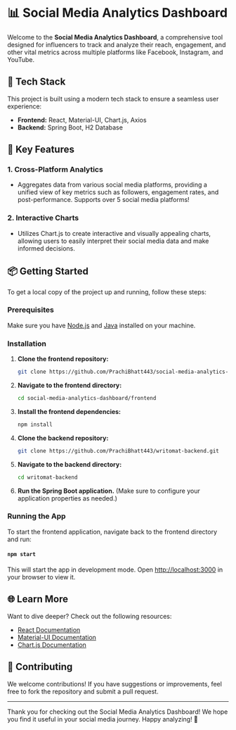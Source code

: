 # 📊 Social Media Analytics Dashboard

Welcome to the **Social Media Analytics Dashboard**, a comprehensive tool designed for influencers to track and analyze their reach, engagement, and other vital metrics across multiple platforms like Facebook, Instagram, and YouTube. 

## 🚀 Tech Stack

This project is built using a modern tech stack to ensure a seamless user experience:

- **Frontend:** React, Material-UI, Chart.js, Axios
- **Backend:** Spring Boot, H2 Database

## 🌟 Key Features

### 1. **Cross-Platform Analytics**
   - Aggregates data from various social media platforms, providing a unified view of key metrics such as followers, engagement rates, and post-performance. Supports over 5 social media platforms!

### 2. **Interactive Charts**
   - Utilizes Chart.js to create interactive and visually appealing charts, allowing users to easily interpret their social media data and make informed decisions.

## 📦 Getting Started

To get a local copy of the project up and running, follow these steps:

### Prerequisites

Make sure you have [Node.js](https://nodejs.org/) and [Java](https://www.oracle.com/java/technologies/javase-jdk11-downloads.html) installed on your machine.

### Installation

1. **Clone the frontend repository:**
   ```bash
   git clone https://github.com/PrachiBhatt443/social-media-analytics-dashboard.git
   ```
2. **Navigate to the frontend directory:**
   ```bash
   cd social-media-analytics-dashboard/frontend
   ```
3. **Install the frontend dependencies:**
   ```bash
   npm install
   ```

4. **Clone the backend repository:**
   ```bash
   git clone https://github.com/PrachiBhatt443/writomat-backend.git
   ```
5. **Navigate to the backend directory:**
   ```bash
   cd writomat-backend
   ```
6. **Run the Spring Boot application.** (Make sure to configure your application properties as needed.)

### Running the App

To start the frontend application, navigate back to the frontend directory and run:

#### `npm start`

This will start the app in development mode. Open [http://localhost:3000](http://localhost:3000) in your browser to view it.

## 🌐 Learn More

Want to dive deeper? Check out the following resources:

- [React Documentation](https://reactjs.org/docs/getting-started.html)
- [Material-UI Documentation](https://mui.com/getting-started/installation/)
- [Chart.js Documentation](https://www.chartjs.org/docs/latest/)

<meta name="description" content="A comprehensive social media analytics dashboard for influencers to track and analyze reach, engagement, and other metrics across multiple platforms.">
<meta name="keywords" content="Social Media, Analytics, Dashboard, Influencers, Facebook, Instagram, YouTube, React, Chart.js">
<meta name="author" content="Prachi Bhatt">


## 🤝 Contributing

We welcome contributions! If you have suggestions or improvements, feel free to fork the repository and submit a pull request.

---

Thank you for checking out the Social Media Analytics Dashboard! We hope you find it useful in your social media journey. Happy analyzing! 🎉
